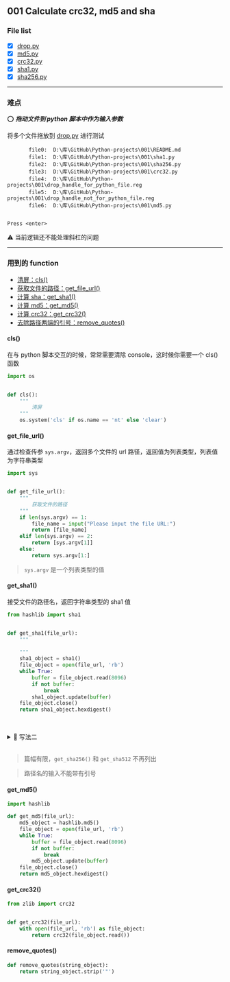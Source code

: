## 001 Calculate crc32, md5 and sha

### File list

- [x] [drop.py](drop.py)
- [x] [md5.py](md5.py)
- [x] [crc32.py](crc32.py)
- [x] [sha1.py](sha1.py)
- [x] [sha256.py](sha256.py)

---

### 难点

:o: ***拖动文件到 python 脚本中作为输入参数***

将多个文件拖放到 [drop.py](drop.py) 进行测试

```text
       file0:  D:\库\GitHub\Python-projects\001\README.md
       file1:  D:\库\GitHub\Python-projects\001\sha1.py
       file2:  D:\库\GitHub\Python-projects\001\sha256.py
       file3:  D:\库\GitHub\Python-projects\001\crc32.py
       file4:  D:\库\GitHub\Python-projects\001\drop_handle_for_python_file.reg
       file5:  D:\库\GitHub\Python-projects\001\drop_handle_not_for_python_file.reg
       file6:  D:\库\GitHub\Python-projects\001\md5.py


Press <enter>
```

:warning: 当前逻辑还不能处理斜杠的问题

---

### 用到的 function

- [清屏：cls()](#cls)
- [获取文件的路径：get_file_url()](#get_file_url)
- [计算 sha：get_sha1()](#get_sha1)
- [计算 md5：get_md5()](#get_md5)
- [计算 crc32：get_crc32()](#get_crc32)
- [去除路径两端的引号：remove_quotes()](#remove_quotes)



#### cls()

在与 python 脚本交互的时候，常常需要清除 console，这时候你需要一个 cls() 函数

```python
import os


def cls():
    """
        清屏
    """
    os.system('cls' if os.name == 'nt' else 'clear')
```

#### get_file_url()

通过检查传参 `sys.argv`，返回多个文件的 url 路径，返回值为列表类型，列表值为字符串类型

```python
import sys


def get_file_url():
    """
        获取文件的路径
    """
    if len(sys.argv) == 1:
        file_name = input("Please input the file URL:")
        return [file_name]
    elif len(sys.argv) == 2:
        return [sys.argv[1]]
    else:
        return sys.argv[1:]
```

> `sys.argv` 是一个列表类型的值

#### get_sha1()

接受文件的路径名，返回字符串类型的 sha1 值

```python
from hashlib import sha1


def get_sha1(file_url):
    """
    
    """
    sha1_object = sha1()
    file_object = open(file_url, 'rb')
    while True:
        buffer = file_object.read(8096)
        if not buffer:
            break
        sha1_object.update(buffer)
    file_object.close()
    return sha1_object.hexdigest()
```

&nbsp;<details><summary>:notebook_with_decorative_cover: 写法二</summary>
```python
from hashlib import sha1


def get_sha1(file_url):
    sha1_object = sha1()
    with open(file_url, 'rb') as f:
        sha1_object.update(f.read())
    return sha1_object.hexdigest()
```
&nbsp;</details>
&nbsp;

> 篇幅有限，`get_sha256()` 和 `get_sha512` 不再列出

> 路径名的输入不能带有引号

#### get_md5()

```python
import hashlib

def get_md5(file_url):
    md5_object = hashlib.md5()
    file_object = open(file_url, 'rb')
    while True:
        buffer = file_object.read(8096)
        if not buffer:
            break
        md5_object.update(buffer)
    file_object.close()
    return md5_object.hexdigest()
```

#### get_crc32()

```python
from zlib import crc32


def get_crc32(file_url):
    with open(file_url, 'rb') as file_object:
        return crc32(file_object.read())
```

#### remove_quotes()

```python
def remove_quotes(string_object):
    return string_object.strip('"')
```

